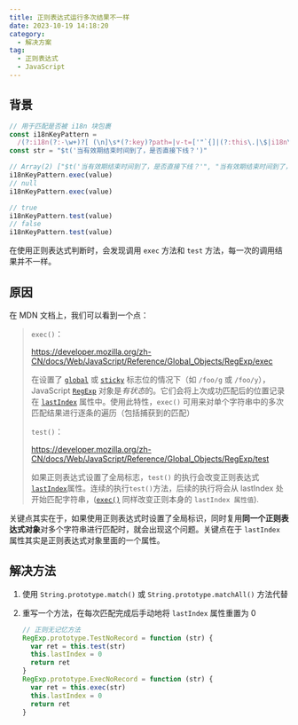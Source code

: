 ```yaml
---
title: 正则表达式运行多次结果不一样
date: 2023-10-19 14:18:20
category:
  - 解决方案
tag:
  - 正则表达式
  - JavaScript
---
```


## 背景

```typescript
// 用于匹配是否被 i18n 块包裹
const i18nKeyPattern =
  /(?:i18n(?:-\w+)?[ (\n]\s*(?:key)?path=|v-t=['"`{]|(?:this\.|\$|i18n\.|[^\w\d])(?:t|tc|te)\()\s*['"`](.*?)['"`]/gm
const str = "$t('当有效期结束时间到了，是否直接下线？')"

// Array(2) ["$t('当有效期结束时间到了，是否直接下线？'", "当有效期结束时间到了，是否直接下线？"]
i18nKeyPattern.exec(value)
// null
i18nKeyPattern.exec(value)

// true
i18nKeyPattern.test(value)
// false
i18nKeyPattern.test(value)
```

在使用正则表达式判断时，会发现调用 `exec` 方法和 `test` 方法，每一次的调用结果并不一样。

## 原因

在 MDN 文档上，我们可以看到一个点：

> `exec()`：
>
> https://developer.mozilla.org/zh-CN/docs/Web/JavaScript/Reference/Global_Objects/RegExp/exec
>
> 在设置了 [`global`](https://developer.mozilla.org/zh-CN/docs/Web/JavaScript/Reference/Global_Objects/RegExp/global) 或 [`sticky`](https://developer.mozilla.org/zh-CN/docs/Web/JavaScript/Reference/Global_Objects/RegExp/sticky) 标志位的情况下（如 `/foo/g` 或 `/foo/y`），JavaScript [`RegExp`](https://developer.mozilla.org/zh-CN/docs/Web/JavaScript/Reference/Global_Objects/RegExp) 对象是*有状态*的。它们会将上次成功匹配后的位置记录在 [`lastIndex`](https://developer.mozilla.org/zh-CN/docs/Web/JavaScript/Reference/Global_Objects/RegExp/lastIndex) 属性中。使用此特性，`exec()` 可用来对单个字符串中的多次匹配结果进行逐条的遍历（包括捕获到的匹配）
>
> `test()`：
>
> https://developer.mozilla.org/zh-CN/docs/Web/JavaScript/Reference/Global_Objects/RegExp/test
>
> 如果正则表达式设置了全局标志，`test()` 的执行会改变正则表达式 [`lastIndex`](https://developer.mozilla.org/zh-CN/docs/Web/JavaScript/Reference/Global_Objects/RegExp/lastIndex)属性。连续的执行`test()`方法，后续的执行将会从 lastIndex 处开始匹配字符串，([`exec()`](https://developer.mozilla.org/zh-CN/docs/Web/JavaScript/Reference/Global_Objects/RegExp/exec) 同样改变正则本身的 `lastIndex 属性值`).

关键点其实在于，如果使用正则表达式时设置了全局标识，同时复用**同一个正则表达式对象**对多个字符串进行匹配时，就会出现这个问题。关键点在于 `lastIndex` 属性其实是正则表达式对象里面的一个属性。

## 解决方法

1. 使用 `String.prototype.match()` 或 `String.prototype.matchAll()` 方法代替

2. 重写一个方法，在每次匹配完成后手动地将 `lastIndex` 属性重置为 0

   ```typescript
   // 正则无记忆方法
   RegExp.prototype.TestNoRecord = function (str) {
     var ret = this.test(str)
     this.lastIndex = 0
     return ret
   }
   RegExp.prototype.ExecNoRecord = function (str) {
     var ret = this.exec(str)
     this.lastIndex = 0
     return ret
   }
   ```
